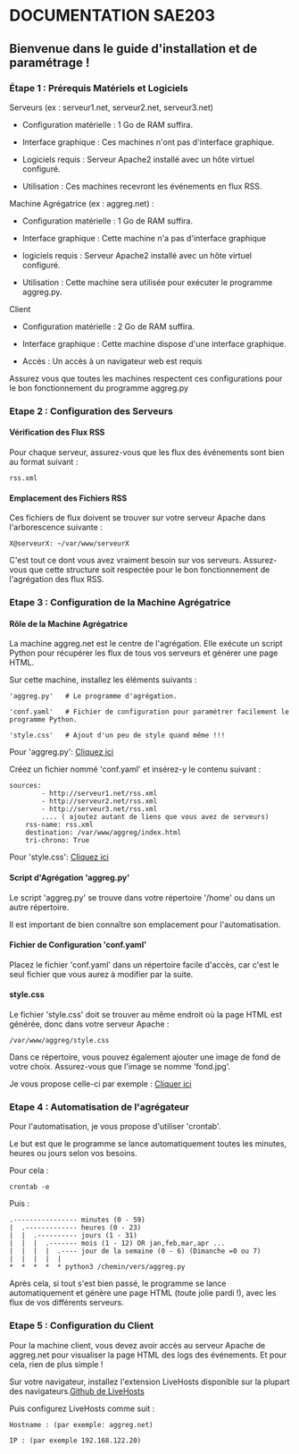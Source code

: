 # DOCUMENTATION SAE203

## Bienvenue dans le guide d'installation et de paramétrage !

### Étape 1 : Prérequis Matériels et Logiciels


Serveurs (ex : serveur1.net, serveur2.net, serveur3.net)

- Configuration matérielle : 1 Go de RAM suffira.

- Interface graphique : Ces machines n'ont pas d'interface graphique.

- Logiciels requis : Serveur Apache2 installé avec un hôte virtuel configuré.

- Utilisation : Ces machines recevront les événements en flux RSS.


Machine Agrégatrice (ex : aggreg.net) :

- Configuration matérielle : 1 Go de RAM suffira.

- Interface graphique : Cette machine n'a pas d'interface graphique

- logiciels requis : Serveur Apache2 installé avec un hôte virtuel configuré.

- Utilisation : Cette machine sera utilisée pour exécuter le programme aggreg.py.

Client

- Configuration matérielle : 2 Go de RAM suffira.

- Interface graphique : Cette machine dispose d'une interface graphique.

- Accès : Un accès à un navigateur web est requis


Assurez vous que toutes les machines respectent ces configurations pour le bon fonctionnement du programme aggreg.py


### Etape 2 : Configuration des Serveurs

#### Vérification des Flux RSS

Pour chaque serveur, assurez-vous que les flux des événements sont bien au format suivant :

    rss.xml

#### Emplacement des Fichiers RSS

Ces fichiers de flux doivent se trouver sur votre serveur Apache dans l'arborescence suivante :

    X@serveurX: ~/var/www/serveurX 

C'est tout ce dont vous avez vraiment besoin sur vos serveurs. Assurez-vous que cette structure soit respectée pour le bon fonctionnement de l'agrégation des flux RSS.


### Etape 3 : Configuration de la Machine Agrégatrice

#### Rôle de la Machine Agrégatrice

La machine aggreg.net est le centre de l'agrégation. Elle exécute un script Python pour récupérer les flux de tous vos serveurs et générer une page HTML.

Sur cette machine, installez les éléments suivants :

    'aggreg.py'   # Le programme d'agrégation.

    'conf.yaml'   # Fichier de configuration pour paramétrer facilement le programme Python.

    'style.css'   # Ajout d'un peu de style quand même !!!


Pour 'aggreg.py': [Cliquez ici](AggregPy.md)


Créez un fichier nommé 'conf.yaml' et insérez-y le contenu suivant :

    sources:                                    
            - http://serveur1.net/rss.xml
            - http://serveur2.net/rss.xml
            - http://serveur3.net/rss.xml
            .... ( ajoutez autant de liens que vous avez de serveurs)
        rss-name: rss.xml                           
        destination: /var/www/aggreg/index.html     
        tri-chrono: True     


Pour 'style.css': [Cliquez ici](StyleCss.md)


#### Script d'Agrégation 'aggreg.py'

Le script 'aggreg.py' se trouve dans votre répertoire '/home' ou dans un autre répertoire.

Il est important de bien connaître son emplacement pour l'automatisation.

#### Fichier de Configuration 'conf.yaml'

Placez le fichier 'conf.yaml' dans un répertoire facile d'accès, car c'est le seul fichier que vous aurez à modifier par la suite.

#### style.css

Le fichier 'style.css' doit se trouver au même endroit où la page HTML est générée, donc dans votre serveur Apache :

    /var/www/aggreg/style.css

Dans ce répertoire, vous pouvez également ajouter une image de fond de votre choix. Assurez-vous que l'image se nomme 'fond.jpg'. 

Je vous propose celle-ci par exemple : [Cliquer ici](https://drive.google.com/file/d/1Pug2jDliUAHsWg-INjGTAQo20B8lawGK/view?usp=drive_link)


### Etape 4 : Automatisation de l'agrégateur

Pour l'automatisation, je vous propose d'utiliser 'crontab'.

Le but est que le programme se lance automatiquement toutes les minutes, heures ou jours selon vos besoins.

Pour cela :

    crontab -e

Puis :

    .---------------- minutes (0 - 59)
    |  .------------- heures (0 - 23)
    |  |  .---------- jours (1 - 31)
    |  |  |  .------- mois (1 - 12) OR jan,feb,mar,apr ...
    |  |  |  |  .---- jour de la semaine (0 - 6) (Dimanche =0 ou 7)
    |  |  |  |  |
    *  *  *  *  * python3 /chemin/vers/aggreg.py


Après cela, si tout s'est bien passé, le programme se lance automatiquement et génère une page HTML (toute jolie pardi !), avec les flux de vos différents serveurs.


### Etape 5 : Configuration du Client

Pour la machine client, vous devez avoir accès au serveur Apache de aggreg.net pour visualiser la page HTML des logs des événements. Et pour cela, rien de plus simple !


Sur votre navigateur, installez l'extension LiveHosts disponible sur la plupart des navigateurs.[Github de LiveHosts](https://github.com/Aioros/livehosts)

Puis configurez LiveHosts comme suit :

    Hostname : (par exemple: aggreg.net)

    IP : (par exemple 192.168.122.20)





